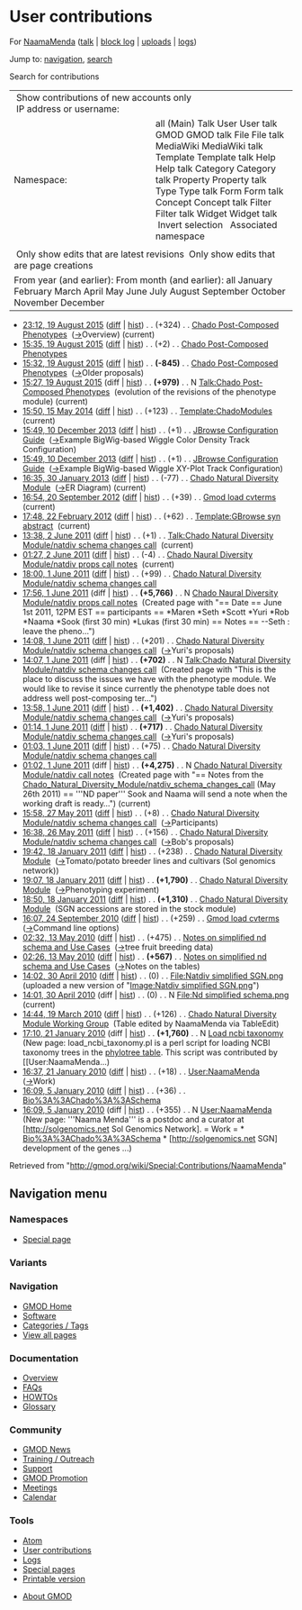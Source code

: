 <div id="mw-page-base" class="noprint">

</div>

<div id="mw-head-base" class="noprint">

</div>

<div id="content" class="mw-body" role="main">

<span id="top"></span>

<div id="mw-js-message" style="display:none;">

</div>



# <span dir="auto">User contributions</span>

<div id="bodyContent">

<div id="contentSub">

For [NaamaMenda](/wiki/User:NaamaMenda "User:NaamaMenda") (<a
href="/mediawiki/index.php?title=User_talk:NaamaMenda&amp;action=edit&amp;redlink=1"
class="new" title="User talk:NaamaMenda (page does not exist)">talk</a>
\| [block
log](/mediawiki/index.php?title=Special:Log/block&page=User%3ANaamaMenda "Special:Log/block")
\|
[uploads](/wiki/Special:ListFiles/NaamaMenda "Special:ListFiles/NaamaMenda")
\| [logs](/wiki/Special:Log/NaamaMenda "Special:Log/NaamaMenda"))

</div>

<div id="jump-to-nav" class="mw-jump">

Jump to: [navigation](#mw-navigation), [search](#p-search)

</div>

<div id="mw-content-text">

Search for contributions

<table class="mw-contributions-table">
<colgroup>
<col style="width: 50%" />
<col style="width: 50%" />
</colgroup>
<tbody>
<tr class="odd">
<td colspan="2"> Show contributions of new accounts only<br />
 IP address or username:</td>
</tr>
<tr class="even">
<td class="mw-label">Namespace:</td>
<td>all (Main) Talk User User talk GMOD GMOD talk File File talk
MediaWiki MediaWiki talk Template Template talk Help Help talk Category
Category talk Property Property talk Type Type talk Form Form talk
Concept Concept talk Filter Filter talk Widget Widget talk  
 Invert selection 
 Associated namespace </td>
</tr>
<tr class="odd">
<td colspan="2"></td>
</tr>
<tr class="even">
<td colspan="2"> Only show edits that are latest revisions
 Only show edits that are page creations</td>
</tr>
<tr class="odd">
<td colspan="2">From year (and earlier): From month (and earlier): all
January February March April May June July August September October
November December</td>
</tr>
</tbody>
</table>

- <a
  href="/mediawiki/index.php?title=Chado_Post-Composed_Phenotypes&amp;oldid=26758"
  class="mw-changeslist-date"
  title="Chado Post-Composed Phenotypes">23:12, 19 August 2015</a>
  ([diff](/mediawiki/index.php?title=Chado_Post-Composed_Phenotypes&diff=prev&oldid=26758 "Chado Post-Composed Phenotypes")
  \|
  [hist](/mediawiki/index.php?title=Chado_Post-Composed_Phenotypes&action=history "Chado Post-Composed Phenotypes"))
  <span class="mw-changeslist-separator">. .</span>
  <span class="mw-plusminus-pos" dir="ltr"
  title="4,565 bytes after change">(+324)</span>‎
  <span class="mw-changeslist-separator">. .</span>
  <a href="/wiki/Chado_Post-Composed_Phenotypes"
  class="mw-contributions-title"
  title="Chado Post-Composed Phenotypes">Chado Post-Composed
  Phenotypes</a> ‎
  <span class="comment">([→](/wiki/Chado_Post-Composed_Phenotypes#Overview "Chado Post-Composed Phenotypes")‎<span dir="auto"><span class="autocomment">Overview</span></span>)</span>
  <span class="mw-uctop">(current)</span>
- <a
  href="/mediawiki/index.php?title=Chado_Post-Composed_Phenotypes&amp;oldid=26757"
  class="mw-changeslist-date"
  title="Chado Post-Composed Phenotypes">15:35, 19 August 2015</a>
  ([diff](/mediawiki/index.php?title=Chado_Post-Composed_Phenotypes&diff=prev&oldid=26757 "Chado Post-Composed Phenotypes")
  \|
  [hist](/mediawiki/index.php?title=Chado_Post-Composed_Phenotypes&action=history "Chado Post-Composed Phenotypes"))
  <span class="mw-changeslist-separator">. .</span>
  <span class="mw-plusminus-pos" dir="ltr"
  title="4,241 bytes after change">(+2)</span>‎
  <span class="mw-changeslist-separator">. .</span>
  <a href="/wiki/Chado_Post-Composed_Phenotypes"
  class="mw-contributions-title"
  title="Chado Post-Composed Phenotypes">Chado Post-Composed
  Phenotypes</a> ‎
- <a
  href="/mediawiki/index.php?title=Chado_Post-Composed_Phenotypes&amp;oldid=26756"
  class="mw-changeslist-date"
  title="Chado Post-Composed Phenotypes">15:32, 19 August 2015</a>
  ([diff](/mediawiki/index.php?title=Chado_Post-Composed_Phenotypes&diff=prev&oldid=26756 "Chado Post-Composed Phenotypes")
  \|
  [hist](/mediawiki/index.php?title=Chado_Post-Composed_Phenotypes&action=history "Chado Post-Composed Phenotypes"))
  <span class="mw-changeslist-separator">. .</span> **(-845)**‎
  <span class="mw-changeslist-separator">. .</span>
  <a href="/wiki/Chado_Post-Composed_Phenotypes"
  class="mw-contributions-title"
  title="Chado Post-Composed Phenotypes">Chado Post-Composed
  Phenotypes</a> ‎
  <span class="comment">([→](/wiki/Chado_Post-Composed_Phenotypes#Older_proposals "Chado Post-Composed Phenotypes")‎<span dir="auto"><span class="autocomment">Older
  proposals</span></span>)</span>
- <a
  href="/mediawiki/index.php?title=Talk:Chado_Post-Composed_Phenotypes&amp;oldid=26755"
  class="mw-changeslist-date"
  title="Talk:Chado Post-Composed Phenotypes">15:27, 19 August 2015</a>
  (diff \|
  [hist](/mediawiki/index.php?title=Talk:Chado_Post-Composed_Phenotypes&action=history "Talk:Chado Post-Composed Phenotypes"))
  <span class="mw-changeslist-separator">. .</span> **(+979)**‎
  <span class="mw-changeslist-separator">. .</span> N
  <a href="/wiki/Talk:Chado_Post-Composed_Phenotypes"
  class="mw-contributions-title"
  title="Talk:Chado Post-Composed Phenotypes">Talk:Chado Post-Composed
  Phenotypes</a> ‎ <span class="comment">(evolution of the revisions of
  the phenotype module)</span> <span class="mw-uctop">(current)</span>
- <a
  href="/mediawiki/index.php?title=Template:ChadoModules&amp;oldid=25729"
  class="mw-changeslist-date" title="Template:ChadoModules">15:50, 15 May
  2014</a>
  ([diff](/mediawiki/index.php?title=Template:ChadoModules&diff=prev&oldid=25729 "Template:ChadoModules")
  \|
  [hist](/mediawiki/index.php?title=Template:ChadoModules&action=history "Template:ChadoModules"))
  <span class="mw-changeslist-separator">. .</span>
  <span class="mw-plusminus-pos" dir="ltr"
  title="1,312 bytes after change">(+123)</span>‎
  <span class="mw-changeslist-separator">. .</span>
  <a href="/wiki/Template:ChadoModules" class="mw-contributions-title"
  title="Template:ChadoModules">Template:ChadoModules</a> ‎
  <span class="mw-uctop">(current)</span>
- <a
  href="/mediawiki/index.php?title=JBrowse_Configuration_Guide&amp;oldid=24917"
  class="mw-changeslist-date" title="JBrowse Configuration Guide">15:49,
  10 December 2013</a>
  ([diff](/mediawiki/index.php?title=JBrowse_Configuration_Guide&diff=prev&oldid=24917 "JBrowse Configuration Guide")
  \|
  [hist](/mediawiki/index.php?title=JBrowse_Configuration_Guide&action=history "JBrowse Configuration Guide"))
  <span class="mw-changeslist-separator">. .</span>
  <span class="mw-plusminus-pos" dir="ltr"
  title="119,809 bytes after change">(+1)</span>‎
  <span class="mw-changeslist-separator">. .</span>
  <a href="/wiki/JBrowse_Configuration_Guide"
  class="mw-contributions-title"
  title="JBrowse Configuration Guide">JBrowse Configuration Guide</a> ‎
  <span class="comment">([→](/wiki/JBrowse_Configuration_Guide#Example_BigWig-based_Wiggle_Color_Density_Track_Configuration "JBrowse Configuration Guide")‎<span dir="auto"><span class="autocomment">Example
  BigWig-based Wiggle Color Density Track
  Configuration</span></span>)</span>
- <a
  href="/mediawiki/index.php?title=JBrowse_Configuration_Guide&amp;oldid=24916"
  class="mw-changeslist-date" title="JBrowse Configuration Guide">15:49,
  10 December 2013</a>
  ([diff](/mediawiki/index.php?title=JBrowse_Configuration_Guide&diff=prev&oldid=24916 "JBrowse Configuration Guide")
  \|
  [hist](/mediawiki/index.php?title=JBrowse_Configuration_Guide&action=history "JBrowse Configuration Guide"))
  <span class="mw-changeslist-separator">. .</span>
  <span class="mw-plusminus-pos" dir="ltr"
  title="119,808 bytes after change">(+1)</span>‎
  <span class="mw-changeslist-separator">. .</span>
  <a href="/wiki/JBrowse_Configuration_Guide"
  class="mw-contributions-title"
  title="JBrowse Configuration Guide">JBrowse Configuration Guide</a> ‎
  <span class="comment">([→](/wiki/JBrowse_Configuration_Guide#Example_BigWig-based_Wiggle_XY-Plot_Track_Configuration "JBrowse Configuration Guide")‎<span dir="auto"><span class="autocomment">Example
  BigWig-based Wiggle XY-Plot Track Configuration</span></span>)</span>
- <a
  href="/mediawiki/index.php?title=Chado_Natural_Diversity_Module&amp;oldid=22872"
  class="mw-changeslist-date"
  title="Chado Natural Diversity Module">16:35, 30 January 2013</a>
  ([diff](/mediawiki/index.php?title=Chado_Natural_Diversity_Module&diff=prev&oldid=22872 "Chado Natural Diversity Module")
  \|
  [hist](/mediawiki/index.php?title=Chado_Natural_Diversity_Module&action=history "Chado Natural Diversity Module"))
  <span class="mw-changeslist-separator">. .</span>
  <span class="mw-plusminus-neg" dir="ltr"
  title="30,886 bytes after change">(-77)</span>‎
  <span class="mw-changeslist-separator">. .</span>
  <a href="/wiki/Chado_Natural_Diversity_Module"
  class="mw-contributions-title"
  title="Chado Natural Diversity Module">Chado Natural Diversity
  Module</a> ‎
  <span class="comment">([→](/wiki/Chado_Natural_Diversity_Module#ER_Diagram "Chado Natural Diversity Module")‎<span dir="auto"><span class="autocomment">ER
  Diagram</span></span>)</span> <span class="mw-uctop">(current)</span>
- <a href="/mediawiki/index.php?title=Gmod_load_cvterms&amp;oldid=21769"
  class="mw-changeslist-date" title="Gmod load cvterms">16:54, 20
  September 2012</a>
  ([diff](/mediawiki/index.php?title=Gmod_load_cvterms&diff=prev&oldid=21769 "Gmod load cvterms")
  \|
  [hist](/mediawiki/index.php?title=Gmod_load_cvterms&action=history "Gmod load cvterms"))
  <span class="mw-changeslist-separator">. .</span>
  <span class="mw-plusminus-pos" dir="ltr"
  title="2,636 bytes after change">(+39)</span>‎
  <span class="mw-changeslist-separator">. .</span>
  <a href="/wiki/Gmod_load_cvterms" class="mw-contributions-title"
  title="Gmod load cvterms">Gmod load cvterms</a> ‎
  <span class="mw-uctop">(current)</span>
- <a
  href="/mediawiki/index.php?title=Template:GBrowse_syn_abstract&amp;oldid=19750"
  class="mw-changeslist-date" title="Template:GBrowse syn abstract">17:48,
  22 February 2012</a>
  ([diff](/mediawiki/index.php?title=Template:GBrowse_syn_abstract&diff=prev&oldid=19750 "Template:GBrowse syn abstract")
  \|
  [hist](/mediawiki/index.php?title=Template:GBrowse_syn_abstract&action=history "Template:GBrowse syn abstract"))
  <span class="mw-changeslist-separator">. .</span>
  <span class="mw-plusminus-pos" dir="ltr"
  title="863 bytes after change">(+62)</span>‎
  <span class="mw-changeslist-separator">. .</span>
  <a href="/wiki/Template:GBrowse_syn_abstract"
  class="mw-contributions-title"
  title="Template:GBrowse syn abstract">Template:GBrowse syn abstract</a>
  ‎ <span class="mw-uctop">(current)</span>
- <a
  href="/mediawiki/index.php?title=Talk:Chado_Natural_Diversity_Module/natdiv_schema_changes_call&amp;oldid=17876"
  class="mw-changeslist-date"
  title="Talk:Chado Natural Diversity Module/natdiv schema changes call">13:38,
  2 June 2011</a>
  ([diff](/mediawiki/index.php?title=Talk:Chado_Natural_Diversity_Module/natdiv_schema_changes_call&diff=prev&oldid=17876 "Talk:Chado Natural Diversity Module/natdiv schema changes call")
  \|
  [hist](/mediawiki/index.php?title=Talk:Chado_Natural_Diversity_Module/natdiv_schema_changes_call&action=history "Talk:Chado Natural Diversity Module/natdiv schema changes call"))
  <span class="mw-changeslist-separator">. .</span>
  <span class="mw-plusminus-pos" dir="ltr"
  title="703 bytes after change">(+1)</span>‎
  <span class="mw-changeslist-separator">. .</span> <a
  href="/wiki/Talk:Chado_Natural_Diversity_Module/natdiv_schema_changes_call"
  class="mw-contributions-title"
  title="Talk:Chado Natural Diversity Module/natdiv schema changes call">Talk:Chado
  Natural Diversity Module/natdiv schema changes call</a> ‎
  <span class="mw-uctop">(current)</span>
- <a
  href="/mediawiki/index.php?title=Chado_Naural_Diversity_Module/natdiv_props_call_notes&amp;oldid=17772"
  class="mw-changeslist-date"
  title="Chado Naural Diversity Module/natdiv props call notes">01:27, 2
  June 2011</a>
  ([diff](/mediawiki/index.php?title=Chado_Naural_Diversity_Module/natdiv_props_call_notes&diff=prev&oldid=17772 "Chado Naural Diversity Module/natdiv props call notes")
  \|
  [hist](/mediawiki/index.php?title=Chado_Naural_Diversity_Module/natdiv_props_call_notes&action=history "Chado Naural Diversity Module/natdiv props call notes"))
  <span class="mw-changeslist-separator">. .</span>
  <span class="mw-plusminus-neg" dir="ltr"
  title="5,762 bytes after change">(-4)</span>‎
  <span class="mw-changeslist-separator">. .</span>
  <a href="/wiki/Chado_Naural_Diversity_Module/natdiv_props_call_notes"
  class="mw-contributions-title"
  title="Chado Naural Diversity Module/natdiv props call notes">Chado
  Naural Diversity Module/natdiv props call notes</a> ‎
  <span class="mw-uctop">(current)</span>
- <a
  href="/mediawiki/index.php?title=Chado_Natural_Diversity_Module/natdiv_schema_changes_call&amp;oldid=17746"
  class="mw-changeslist-date"
  title="Chado Natural Diversity Module/natdiv schema changes call">18:00,
  1 June 2011</a>
  ([diff](/mediawiki/index.php?title=Chado_Natural_Diversity_Module/natdiv_schema_changes_call&diff=prev&oldid=17746 "Chado Natural Diversity Module/natdiv schema changes call")
  \|
  [hist](/mediawiki/index.php?title=Chado_Natural_Diversity_Module/natdiv_schema_changes_call&action=history "Chado Natural Diversity Module/natdiv schema changes call"))
  <span class="mw-changeslist-separator">. .</span>
  <span class="mw-plusminus-pos" dir="ltr"
  title="9,717 bytes after change">(+99)</span>‎
  <span class="mw-changeslist-separator">. .</span> <a
  href="/wiki/Chado_Natural_Diversity_Module/natdiv_schema_changes_call"
  class="mw-contributions-title"
  title="Chado Natural Diversity Module/natdiv schema changes call">Chado
  Natural Diversity Module/natdiv schema changes call</a> ‎
- <a
  href="/mediawiki/index.php?title=Chado_Naural_Diversity_Module/natdiv_props_call_notes&amp;oldid=17745"
  class="mw-changeslist-date"
  title="Chado Naural Diversity Module/natdiv props call notes">17:56, 1
  June 2011</a> (diff \|
  [hist](/mediawiki/index.php?title=Chado_Naural_Diversity_Module/natdiv_props_call_notes&action=history "Chado Naural Diversity Module/natdiv props call notes"))
  <span class="mw-changeslist-separator">. .</span> **(+5,766)**‎
  <span class="mw-changeslist-separator">. .</span> N
  <a href="/wiki/Chado_Naural_Diversity_Module/natdiv_props_call_notes"
  class="mw-contributions-title"
  title="Chado Naural Diversity Module/natdiv props call notes">Chado
  Naural Diversity Module/natdiv props call notes</a> ‎
  <span class="comment">(Created page with "== Date == June 1st 2011,
  12PM EST == participants == \*Maren \*Seth \*Scott \*Yuri \*Rob
  \*Naama \*Sook (first 30 min) \*Lukas (first 30 min) == Notes ==
  --Seth : leave the pheno…")</span>
- <a
  href="/mediawiki/index.php?title=Chado_Natural_Diversity_Module/natdiv_schema_changes_call&amp;oldid=17741"
  class="mw-changeslist-date"
  title="Chado Natural Diversity Module/natdiv schema changes call">14:08,
  1 June 2011</a>
  ([diff](/mediawiki/index.php?title=Chado_Natural_Diversity_Module/natdiv_schema_changes_call&diff=prev&oldid=17741 "Chado Natural Diversity Module/natdiv schema changes call")
  \|
  [hist](/mediawiki/index.php?title=Chado_Natural_Diversity_Module/natdiv_schema_changes_call&action=history "Chado Natural Diversity Module/natdiv schema changes call"))
  <span class="mw-changeslist-separator">. .</span>
  <span class="mw-plusminus-pos" dir="ltr"
  title="9,448 bytes after change">(+201)</span>‎
  <span class="mw-changeslist-separator">. .</span> <a
  href="/wiki/Chado_Natural_Diversity_Module/natdiv_schema_changes_call"
  class="mw-contributions-title"
  title="Chado Natural Diversity Module/natdiv schema changes call">Chado
  Natural Diversity Module/natdiv schema changes call</a> ‎
  <span class="comment">([→](/wiki/Chado_Natural_Diversity_Module/natdiv_schema_changes_call#Yuri.27s_proposals "Chado Natural Diversity Module/natdiv schema changes call")‎<span dir="auto"><span class="autocomment">Yuri's
  proposals</span></span>)</span>
- <a
  href="/mediawiki/index.php?title=Talk:Chado_Natural_Diversity_Module/natdiv_schema_changes_call&amp;oldid=17740"
  class="mw-changeslist-date"
  title="Talk:Chado Natural Diversity Module/natdiv schema changes call">14:07,
  1 June 2011</a> (diff \|
  [hist](/mediawiki/index.php?title=Talk:Chado_Natural_Diversity_Module/natdiv_schema_changes_call&action=history "Talk:Chado Natural Diversity Module/natdiv schema changes call"))
  <span class="mw-changeslist-separator">. .</span> **(+702)**‎
  <span class="mw-changeslist-separator">. .</span> N <a
  href="/wiki/Talk:Chado_Natural_Diversity_Module/natdiv_schema_changes_call"
  class="mw-contributions-title"
  title="Talk:Chado Natural Diversity Module/natdiv schema changes call">Talk:Chado
  Natural Diversity Module/natdiv schema changes call</a> ‎
  <span class="comment">(Created page with "This is the place to discuss
  the issues we have with the phenotype module. We would like to revise
  it since currently the phenotype table does not address well
  post-composing ter…")</span>
- <a
  href="/mediawiki/index.php?title=Chado_Natural_Diversity_Module/natdiv_schema_changes_call&amp;oldid=17739"
  class="mw-changeslist-date"
  title="Chado Natural Diversity Module/natdiv schema changes call">13:58,
  1 June 2011</a>
  ([diff](/mediawiki/index.php?title=Chado_Natural_Diversity_Module/natdiv_schema_changes_call&diff=prev&oldid=17739 "Chado Natural Diversity Module/natdiv schema changes call")
  \|
  [hist](/mediawiki/index.php?title=Chado_Natural_Diversity_Module/natdiv_schema_changes_call&action=history "Chado Natural Diversity Module/natdiv schema changes call"))
  <span class="mw-changeslist-separator">. .</span> **(+1,402)**‎
  <span class="mw-changeslist-separator">. .</span> <a
  href="/wiki/Chado_Natural_Diversity_Module/natdiv_schema_changes_call"
  class="mw-contributions-title"
  title="Chado Natural Diversity Module/natdiv schema changes call">Chado
  Natural Diversity Module/natdiv schema changes call</a> ‎
  <span class="comment">([→](/wiki/Chado_Natural_Diversity_Module/natdiv_schema_changes_call#Yuri.27s_proposals "Chado Natural Diversity Module/natdiv schema changes call")‎<span dir="auto"><span class="autocomment">Yuri's
  proposals</span></span>)</span>
- <a
  href="/mediawiki/index.php?title=Chado_Natural_Diversity_Module/natdiv_schema_changes_call&amp;oldid=17738"
  class="mw-changeslist-date"
  title="Chado Natural Diversity Module/natdiv schema changes call">01:14,
  1 June 2011</a>
  ([diff](/mediawiki/index.php?title=Chado_Natural_Diversity_Module/natdiv_schema_changes_call&diff=prev&oldid=17738 "Chado Natural Diversity Module/natdiv schema changes call")
  \|
  [hist](/mediawiki/index.php?title=Chado_Natural_Diversity_Module/natdiv_schema_changes_call&action=history "Chado Natural Diversity Module/natdiv schema changes call"))
  <span class="mw-changeslist-separator">. .</span> **(+717)**‎
  <span class="mw-changeslist-separator">. .</span> <a
  href="/wiki/Chado_Natural_Diversity_Module/natdiv_schema_changes_call"
  class="mw-contributions-title"
  title="Chado Natural Diversity Module/natdiv schema changes call">Chado
  Natural Diversity Module/natdiv schema changes call</a> ‎
  <span class="comment">([→](/wiki/Chado_Natural_Diversity_Module/natdiv_schema_changes_call#Yuri.27s_proposals "Chado Natural Diversity Module/natdiv schema changes call")‎<span dir="auto"><span class="autocomment">Yuri's
  proposals</span></span>)</span>
- <a
  href="/mediawiki/index.php?title=Chado_Natural_Diversity_Module/natdiv_schema_changes_call&amp;oldid=17737"
  class="mw-changeslist-date"
  title="Chado Natural Diversity Module/natdiv schema changes call">01:03,
  1 June 2011</a>
  ([diff](/mediawiki/index.php?title=Chado_Natural_Diversity_Module/natdiv_schema_changes_call&diff=prev&oldid=17737 "Chado Natural Diversity Module/natdiv schema changes call")
  \|
  [hist](/mediawiki/index.php?title=Chado_Natural_Diversity_Module/natdiv_schema_changes_call&action=history "Chado Natural Diversity Module/natdiv schema changes call"))
  <span class="mw-changeslist-separator">. .</span>
  <span class="mw-plusminus-pos" dir="ltr"
  title="7,128 bytes after change">(+75)</span>‎
  <span class="mw-changeslist-separator">. .</span> <a
  href="/wiki/Chado_Natural_Diversity_Module/natdiv_schema_changes_call"
  class="mw-contributions-title"
  title="Chado Natural Diversity Module/natdiv schema changes call">Chado
  Natural Diversity Module/natdiv schema changes call</a> ‎
- <a
  href="/mediawiki/index.php?title=Chado_Natural_Diversity_Module/natdiv_call_notes&amp;oldid=17736"
  class="mw-changeslist-date"
  title="Chado Natural Diversity Module/natdiv call notes">01:02, 1 June
  2011</a> (diff \|
  [hist](/mediawiki/index.php?title=Chado_Natural_Diversity_Module/natdiv_call_notes&action=history "Chado Natural Diversity Module/natdiv call notes"))
  <span class="mw-changeslist-separator">. .</span> **(+4,275)**‎
  <span class="mw-changeslist-separator">. .</span> N
  <a href="/wiki/Chado_Natural_Diversity_Module/natdiv_call_notes"
  class="mw-contributions-title"
  title="Chado Natural Diversity Module/natdiv call notes">Chado Natural
  Diversity Module/natdiv call notes</a> ‎ <span class="comment">(Created
  page with "== Notes from the
  [Chado_Natural_Diversity_Module/natdiv_schema_changes_call](/wiki/Chado_Natural_Diversity_Module/natdiv_schema_changes_call "Chado Natural Diversity Module/natdiv schema changes call")
  (May 26th 2011) == '''ND paper''' Sook and Naama will send a note when
  the working draft is ready…")</span>
  <span class="mw-uctop">(current)</span>
- <a
  href="/mediawiki/index.php?title=Chado_Natural_Diversity_Module/natdiv_schema_changes_call&amp;oldid=17720"
  class="mw-changeslist-date"
  title="Chado Natural Diversity Module/natdiv schema changes call">15:58,
  27 May 2011</a>
  ([diff](/mediawiki/index.php?title=Chado_Natural_Diversity_Module/natdiv_schema_changes_call&diff=prev&oldid=17720 "Chado Natural Diversity Module/natdiv schema changes call")
  \|
  [hist](/mediawiki/index.php?title=Chado_Natural_Diversity_Module/natdiv_schema_changes_call&action=history "Chado Natural Diversity Module/natdiv schema changes call"))
  <span class="mw-changeslist-separator">. .</span>
  <span class="mw-plusminus-pos" dir="ltr"
  title="2,940 bytes after change">(+8)</span>‎
  <span class="mw-changeslist-separator">. .</span> <a
  href="/wiki/Chado_Natural_Diversity_Module/natdiv_schema_changes_call"
  class="mw-contributions-title"
  title="Chado Natural Diversity Module/natdiv schema changes call">Chado
  Natural Diversity Module/natdiv schema changes call</a> ‎
  <span class="comment">([→](/wiki/Chado_Natural_Diversity_Module/natdiv_schema_changes_call#Participants "Chado Natural Diversity Module/natdiv schema changes call")‎<span dir="auto"><span class="autocomment">Participants</span></span>)</span>
- <a
  href="/mediawiki/index.php?title=Chado_Natural_Diversity_Module/natdiv_schema_changes_call&amp;oldid=17700"
  class="mw-changeslist-date"
  title="Chado Natural Diversity Module/natdiv schema changes call">16:38,
  26 May 2011</a>
  ([diff](/mediawiki/index.php?title=Chado_Natural_Diversity_Module/natdiv_schema_changes_call&diff=prev&oldid=17700 "Chado Natural Diversity Module/natdiv schema changes call")
  \|
  [hist](/mediawiki/index.php?title=Chado_Natural_Diversity_Module/natdiv_schema_changes_call&action=history "Chado Natural Diversity Module/natdiv schema changes call"))
  <span class="mw-changeslist-separator">. .</span>
  <span class="mw-plusminus-pos" dir="ltr"
  title="2,137 bytes after change">(+156)</span>‎
  <span class="mw-changeslist-separator">. .</span> <a
  href="/wiki/Chado_Natural_Diversity_Module/natdiv_schema_changes_call"
  class="mw-contributions-title"
  title="Chado Natural Diversity Module/natdiv schema changes call">Chado
  Natural Diversity Module/natdiv schema changes call</a> ‎
  <span class="comment">([→](/wiki/Chado_Natural_Diversity_Module/natdiv_schema_changes_call#Bob.27s_proposals "Chado Natural Diversity Module/natdiv schema changes call")‎<span dir="auto"><span class="autocomment">Bob's
  proposals</span></span>)</span>
- <a
  href="/mediawiki/index.php?title=Chado_Natural_Diversity_Module&amp;oldid=16531"
  class="mw-changeslist-date"
  title="Chado Natural Diversity Module">19:42, 18 January 2011</a>
  ([diff](/mediawiki/index.php?title=Chado_Natural_Diversity_Module&diff=prev&oldid=16531 "Chado Natural Diversity Module")
  \|
  [hist](/mediawiki/index.php?title=Chado_Natural_Diversity_Module&action=history "Chado Natural Diversity Module"))
  <span class="mw-changeslist-separator">. .</span>
  <span class="mw-plusminus-pos" dir="ltr"
  title="30,987 bytes after change">(+238)</span>‎
  <span class="mw-changeslist-separator">. .</span>
  <a href="/wiki/Chado_Natural_Diversity_Module"
  class="mw-contributions-title"
  title="Chado Natural Diversity Module">Chado Natural Diversity
  Module</a> ‎
  <span class="comment">([→](/wiki/Chado_Natural_Diversity_Module#Tomato.2Fpotato_breeder_lines_and_cultivars_.28Sol_genomics_network.29 "Chado Natural Diversity Module")‎<span dir="auto"><span class="autocomment">Tomato/potato
  breeder lines and cultivars (Sol genomics
  network)</span></span>)</span>
- <a
  href="/mediawiki/index.php?title=Chado_Natural_Diversity_Module&amp;oldid=16530"
  class="mw-changeslist-date"
  title="Chado Natural Diversity Module">19:07, 18 January 2011</a>
  ([diff](/mediawiki/index.php?title=Chado_Natural_Diversity_Module&diff=prev&oldid=16530 "Chado Natural Diversity Module")
  \|
  [hist](/mediawiki/index.php?title=Chado_Natural_Diversity_Module&action=history "Chado Natural Diversity Module"))
  <span class="mw-changeslist-separator">. .</span> **(+1,790)**‎
  <span class="mw-changeslist-separator">. .</span>
  <a href="/wiki/Chado_Natural_Diversity_Module"
  class="mw-contributions-title"
  title="Chado Natural Diversity Module">Chado Natural Diversity
  Module</a> ‎
  <span class="comment">([→](/wiki/Chado_Natural_Diversity_Module#Phenotyping_experiment "Chado Natural Diversity Module")‎<span dir="auto"><span class="autocomment">Phenotyping
  experiment</span></span>)</span>
- <a
  href="/mediawiki/index.php?title=Chado_Natural_Diversity_Module&amp;oldid=16529"
  class="mw-changeslist-date"
  title="Chado Natural Diversity Module">18:50, 18 January 2011</a>
  ([diff](/mediawiki/index.php?title=Chado_Natural_Diversity_Module&diff=prev&oldid=16529 "Chado Natural Diversity Module")
  \|
  [hist](/mediawiki/index.php?title=Chado_Natural_Diversity_Module&action=history "Chado Natural Diversity Module"))
  <span class="mw-changeslist-separator">. .</span> **(+1,310)**‎
  <span class="mw-changeslist-separator">. .</span>
  <a href="/wiki/Chado_Natural_Diversity_Module"
  class="mw-contributions-title"
  title="Chado Natural Diversity Module">Chado Natural Diversity
  Module</a> ‎ <span class="comment">(SGN accessions are stored in the
  stock module)</span>
- <a href="/mediawiki/index.php?title=Gmod_load_cvterms&amp;oldid=14598"
  class="mw-changeslist-date" title="Gmod load cvterms">16:07, 24
  September 2010</a>
  ([diff](/mediawiki/index.php?title=Gmod_load_cvterms&diff=prev&oldid=14598 "Gmod load cvterms")
  \|
  [hist](/mediawiki/index.php?title=Gmod_load_cvterms&action=history "Gmod load cvterms"))
  <span class="mw-changeslist-separator">. .</span>
  <span class="mw-plusminus-pos" dir="ltr"
  title="2,597 bytes after change">(+259)</span>‎
  <span class="mw-changeslist-separator">. .</span>
  <a href="/wiki/Gmod_load_cvterms" class="mw-contributions-title"
  title="Gmod load cvterms">Gmod load cvterms</a> ‎
  <span class="comment">([→](/wiki/Gmod_load_cvterms#Command_line_options "Gmod load cvterms")‎<span dir="auto"><span class="autocomment">Command
  line options</span></span>)</span>
- <a
  href="/mediawiki/index.php?title=Notes_on_simplified_nd_schema_and_Use_Cases&amp;oldid=12559"
  class="mw-changeslist-date"
  title="Notes on simplified nd schema and Use Cases">02:32, 13 May
  2010</a>
  ([diff](/mediawiki/index.php?title=Notes_on_simplified_nd_schema_and_Use_Cases&diff=prev&oldid=12559 "Notes on simplified nd schema and Use Cases")
  \|
  [hist](/mediawiki/index.php?title=Notes_on_simplified_nd_schema_and_Use_Cases&action=history "Notes on simplified nd schema and Use Cases"))
  <span class="mw-changeslist-separator">. .</span>
  <span class="mw-plusminus-pos" dir="ltr"
  title="8,830 bytes after change">(+475)</span>‎
  <span class="mw-changeslist-separator">. .</span>
  <a href="/wiki/Notes_on_simplified_nd_schema_and_Use_Cases"
  class="mw-contributions-title"
  title="Notes on simplified nd schema and Use Cases">Notes on simplified
  nd schema and Use Cases</a> ‎
  <span class="comment">([→](/wiki/Notes_on_simplified_nd_schema_and_Use_Cases#tree_fruit_breeding_data "Notes on simplified nd schema and Use Cases")‎<span dir="auto"><span class="autocomment">tree
  fruit breeding data</span></span>)</span>
- <a
  href="/mediawiki/index.php?title=Notes_on_simplified_nd_schema_and_Use_Cases&amp;oldid=12558"
  class="mw-changeslist-date"
  title="Notes on simplified nd schema and Use Cases">02:26, 13 May
  2010</a>
  ([diff](/mediawiki/index.php?title=Notes_on_simplified_nd_schema_and_Use_Cases&diff=prev&oldid=12558 "Notes on simplified nd schema and Use Cases")
  \|
  [hist](/mediawiki/index.php?title=Notes_on_simplified_nd_schema_and_Use_Cases&action=history "Notes on simplified nd schema and Use Cases"))
  <span class="mw-changeslist-separator">. .</span> **(+567)**‎
  <span class="mw-changeslist-separator">. .</span>
  <a href="/wiki/Notes_on_simplified_nd_schema_and_Use_Cases"
  class="mw-contributions-title"
  title="Notes on simplified nd schema and Use Cases">Notes on simplified
  nd schema and Use Cases</a> ‎
  <span class="comment">([→](/wiki/Notes_on_simplified_nd_schema_and_Use_Cases#Notes_on_the_tables "Notes on simplified nd schema and Use Cases")‎<span dir="auto"><span class="autocomment">Notes
  on the tables</span></span>)</span>
- <a
  href="/mediawiki/index.php?title=File:Natdiv_simplified_SGN.png&amp;oldid=12455"
  class="mw-changeslist-date"
  title="File:Natdiv simplified SGN.png">14:02, 30 April 2010</a>
  ([diff](/mediawiki/index.php?title=File:Natdiv_simplified_SGN.png&diff=prev&oldid=12455 "File:Natdiv simplified SGN.png")
  \|
  [hist](/mediawiki/index.php?title=File:Natdiv_simplified_SGN.png&action=history "File:Natdiv simplified SGN.png"))
  <span class="mw-changeslist-separator">. .</span>
  <span class="mw-plusminus-null" dir="ltr"
  title="0 bytes after change">(0)</span>‎
  <span class="mw-changeslist-separator">. .</span>
  <a href="/wiki/File:Natdiv_simplified_SGN.png"
  class="mw-contributions-title"
  title="File:Natdiv simplified SGN.png">File:Natdiv simplified
  SGN.png</a> ‎ <span class="comment">(uploaded a new version of
  "[Image:Natdiv simplified
  SGN.png](/wiki/File:Natdiv_simplified_SGN.png "File:Natdiv simplified SGN.png")")</span>
- <a
  href="/mediawiki/index.php?title=File:Nd_simplified_schema.png&amp;oldid=12454"
  class="mw-changeslist-date" title="File:Nd simplified schema.png">14:01,
  30 April 2010</a> (diff \|
  [hist](/mediawiki/index.php?title=File:Nd_simplified_schema.png&action=history "File:Nd simplified schema.png"))
  <span class="mw-changeslist-separator">. .</span>
  <span class="mw-plusminus-null" dir="ltr"
  title="0 bytes after change">(0)</span>‎
  <span class="mw-changeslist-separator">. .</span> N
  <a href="/wiki/File:Nd_simplified_schema.png"
  class="mw-contributions-title"
  title="File:Nd simplified schema.png">File:Nd simplified schema.png</a>
  ‎ <span class="mw-uctop">(current)</span>
- <a
  href="/mediawiki/index.php?title=Chado_Natural_Diversity_Module_Working_Group&amp;oldid=12107"
  class="mw-changeslist-date"
  title="Chado Natural Diversity Module Working Group">14:44, 19 March
  2010</a>
  ([diff](/mediawiki/index.php?title=Chado_Natural_Diversity_Module_Working_Group&diff=prev&oldid=12107 "Chado Natural Diversity Module Working Group")
  \|
  [hist](/mediawiki/index.php?title=Chado_Natural_Diversity_Module_Working_Group&action=history "Chado Natural Diversity Module Working Group"))
  <span class="mw-changeslist-separator">. .</span>
  <span class="mw-plusminus-pos" dir="ltr"
  title="4,780 bytes after change">(+126)</span>‎
  <span class="mw-changeslist-separator">. .</span>
  <a href="/wiki/Chado_Natural_Diversity_Module_Working_Group"
  class="mw-contributions-title"
  title="Chado Natural Diversity Module Working Group">Chado Natural
  Diversity Module Working Group</a> ‎ <span class="comment">(Table
  edited by NaamaMenda via TableEdit)</span>
- <a href="/mediawiki/index.php?title=Load_ncbi_taxonomy&amp;oldid=11481"
  class="mw-changeslist-date" title="Load ncbi taxonomy">17:10, 21 January
  2010</a> (diff \|
  [hist](/mediawiki/index.php?title=Load_ncbi_taxonomy&action=history "Load ncbi taxonomy"))
  <span class="mw-changeslist-separator">. .</span> **(+1,760)**‎
  <span class="mw-changeslist-separator">. .</span> N
  <a href="/wiki/Load_ncbi_taxonomy" class="mw-contributions-title"
  title="Load ncbi taxonomy">Load ncbi taxonomy</a> ‎
  <span class="comment">(New page: load_ncbi_taxonomy.pl is a perl
  script for loading NCBI taxonomy trees in the [phylotree
  table](/wiki/Chado_Phylogeny_Module#Table:_phylotree "Chado Phylogeny Module").
  This script was contributed by \[\[User:NaamaMenda...)</span>
- <a href="/mediawiki/index.php?title=User:NaamaMenda&amp;oldid=11480"
  class="mw-changeslist-date" title="User:NaamaMenda">16:37, 21 January
  2010</a>
  ([diff](/mediawiki/index.php?title=User:NaamaMenda&diff=prev&oldid=11480 "User:NaamaMenda")
  \|
  [hist](/mediawiki/index.php?title=User:NaamaMenda&action=history "User:NaamaMenda"))
  <span class="mw-changeslist-separator">. .</span>
  <span class="mw-plusminus-pos" dir="ltr"
  title="373 bytes after change">(+18)</span>‎
  <span class="mw-changeslist-separator">. .</span>
  <a href="/wiki/User:NaamaMenda" class="mw-contributions-title"
  title="User:NaamaMenda">User:NaamaMenda</a> ‎
  <span class="comment">([→](/wiki/User:NaamaMenda#Work "User:NaamaMenda")‎<span dir="auto"><span class="autocomment">Work</span></span>)</span>
- <a href="/mediawiki/index.php?title=Bio%3A%3AChado%3A%3ASchema&amp;oldid=11190"
  class="mw-changeslist-date" title="Bio%3A%3AChado%3A%3ASchema">16:09, 5 January
  2010</a>
  ([diff](/mediawiki/index.php?title=Bio%3A%3AChado%3A%3ASchema&diff=prev&oldid=11190 "Bio%3A%3AChado%3A%3ASchema")
  \|
  [hist](/mediawiki/index.php?title=Bio%3A%3AChado%3A%3ASchema&action=history "Bio%3A%3AChado%3A%3ASchema"))
  <span class="mw-changeslist-separator">. .</span>
  <span class="mw-plusminus-pos" dir="ltr"
  title="1,440 bytes after change">(+36)</span>‎
  <span class="mw-changeslist-separator">. .</span>
  <a href="/wiki/Bio%3A%3AChado%3A%3ASchema" class="mw-contributions-title"
  title="Bio%3A%3AChado%3A%3ASchema">Bio%3A%3AChado%3A%3ASchema</a> ‎
- <a href="/mediawiki/index.php?title=User:NaamaMenda&amp;oldid=11189"
  class="mw-changeslist-date" title="User:NaamaMenda">16:09, 5 January
  2010</a> (diff \|
  [hist](/mediawiki/index.php?title=User:NaamaMenda&action=history "User:NaamaMenda"))
  <span class="mw-changeslist-separator">. .</span>
  <span class="mw-plusminus-pos" dir="ltr"
  title="355 bytes after change">(+355)</span>‎
  <span class="mw-changeslist-separator">. .</span> N
  <a href="/wiki/User:NaamaMenda" class="mw-contributions-title"
  title="User:NaamaMenda">User:NaamaMenda</a> ‎
  <span class="comment">(New page: '''Naama Menda''' is a postdoc and a
  curator at \[http://solgenomics.net Sol Genomics Network\]. = Work =
  \* [Bio%3A%3AChado%3A%3ASchema](/wiki/Bio%3A%3AChado%3A%3ASchema "Bio%3A%3AChado%3A%3ASchema")
  \* \[http://solgenomics.net SGN\] development of the genes ...)</span>

</div>

<div class="printfooter">

Retrieved from "<http://gmod.org/wiki/Special:Contributions/NaamaMenda>"

</div>

<div id="catlinks" class="catlinks catlinks-allhidden">

</div>

<div class="visualClear">

</div>

</div>

</div>

<div id="mw-navigation">

## Navigation menu

<div id="mw-head">



<div id="left-navigation">

<div id="p-namespaces" class="vectorTabs" role="navigation"
aria-labelledby="p-namespaces-label">

### Namespaces

- <span id="ca-nstab-special">[Special
  page](/wiki/Special:Contributions/NaamaMenda "This is a special page, you cannot edit the page itself")</span>

</div>

<div id="p-variants" class="vectorMenu emptyPortlet" role="navigation"
aria-labelledby="p-variants-label">

### 

### Variants[](#)

<div class="menu">

</div>

</div>

</div>





</div>



</div>

</div>

</div>

<div id="mw-panel">

<div id="p-logo" role="banner">

<a href="/wiki/Main_Page"
style="background-image: url(http://gmod.org/images/GMOD-cogs.png);"
title="Visit the main page"></a>

</div>

<div id="p-Navigation" class="portal" role="navigation"
aria-labelledby="p-Navigation-label">

### Navigation

<div class="body">

- <span id="n-GMOD-Home">[GMOD Home](/wiki/Main_Page)</span>
- <span id="n-Software">[Software](/wiki/GMOD_Components)</span>
- <span id="n-Categories-.2F-Tags">[Categories /
  Tags](/wiki/Categories)</span>
- <span id="n-View-all-pages">[View all
  pages](/wiki/Special:AllPages)</span>

</div>

</div>

<div id="p-Documentation" class="portal" role="navigation"
aria-labelledby="p-Documentation-label">

### Documentation

<div class="body">

- <span id="n-Overview">[Overview](/wiki/Overview)</span>
- <span id="n-FAQs">[FAQs](/wiki/Category:FAQ)</span>
- <span id="n-HOWTOs">[HOWTOs](/wiki/Category:HOWTO)</span>
- <span id="n-Glossary">[Glossary](/wiki/Glossary)</span>

</div>

</div>

<div id="p-Community" class="portal" role="navigation"
aria-labelledby="p-Community-label">

### Community

<div class="body">

- <span id="n-GMOD-News">[GMOD News](/wiki/GMOD_News)</span>
- <span id="n-Training-.2F-Outreach">[Training /
  Outreach](/wiki/Training_and_Outreach)</span>
- <span id="n-Support">[Support](/wiki/Support)</span>
- <span id="n-GMOD-Promotion">[GMOD
  Promotion](/wiki/GMOD_Promotion)</span>
- <span id="n-Meetings">[Meetings](/wiki/Meetings)</span>
- <span id="n-Calendar">[Calendar](/wiki/Calendar)</span>

</div>

</div>

<div id="p-tb" class="portal" role="navigation"
aria-labelledby="p-tb-label">

### Tools

<div class="body">

- <span id="feedlinks"><a
  href="http://gmod.org/mediawiki/index.php?title=Special:Contributions/NaamaMenda&amp;feed=atom"
  id="feed-atom" class="feedlink" rel="alternate"
  type="application/atom+xml" title="Atom feed for this page">Atom</a></span>
- <span id="t-contributions">[User
  contributions](/wiki/Special:Contributions/NaamaMenda "A list of contributions of this user")</span>
- <span id="t-log">[Logs](/wiki/Special:Log/NaamaMenda)</span>
- <span id="t-specialpages"><a href="/wiki/Special:SpecialPages" accesskey="q"
  title="A list of all special pages [q]">Special pages</a></span>
- <span id="t-print"><a
  href="/mediawiki/index.php?title=Special:Contributions/NaamaMenda&amp;printable=yes"
  rel="alternate" accesskey="p"
  title="Printable version of this page [p]">Printable version</a></span>

</div>

</div>

</div>

</div>

<div id="footer" role="contentinfo">

- <span id="footer-places-about">[About
  GMOD](/wiki/GMOD:About "GMOD:About")</span>

<!-- -->






</div>

